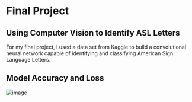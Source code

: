 # Final Project
## Using Computer Vision to Identify ASL Letters
For my final project, I used a data set from Kaggle to build a convolutional neural network capable of identifying and classifying American Sign Language Letters. 

## Model Accuracy and Loss
![image](https://user-images.githubusercontent.com/70035366/131025813-1dc365bf-b359-4e38-86ee-1b08ef30e106.png)
